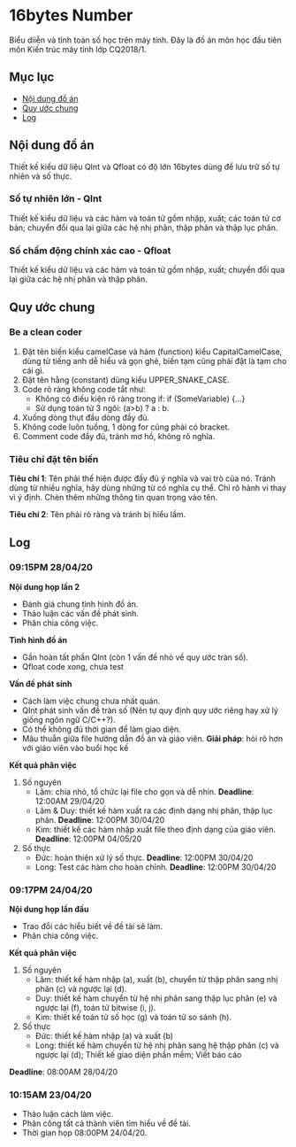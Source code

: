 # 16bytes Number
Biểu diiễn và tính toán số học trên máy tính. Đây là đồ án môn học đầu tiên môn Kiến trúc máy tính lớp CQ2018/1.

## Mục lục
- [Nội dung đồ án](#nội-dung-đồ-án)
- [Quy ước chung](#quy-ước-chung)
- [Log](#log)

## Nội dung đồ án
Thiết kế kiểu dữ liệu QInt và Qfloat có độ lớn 16bytes dùng để lưu trữ số tự nhiên và số thực.

### Số tự nhiên lớn - QInt
Thiết kế kiểu dữ liệu và các hàm và toán tử gồm nhập, xuất; các toán tử cơ bản; chuyển đổi qua lại giữa các hệ nhị phân, thập phân và thập lục phân.

### Số chấm động chính xác cao - Qfloat
Thiết kế kiểu dữ liệu và các hàm và toán tử gồm nhập, xuất; chuyển đổi qua lại giữa các hệ nhị phân và thập phân.

## Quy ước chung

### Be a clean coder 

1. Đặt tên biến kiểu camelCase và hàm (function) kiểu CapitalCamelCase, dùng từ tiếng anh dễ hiểu và gọn ghẻ, biến tạm cũng phải đặt là tạm cho cái gì.
2. Đặt tên hằng (constant) dùng kiểu UPPER_SNAKE_CASE.
3. Code rõ ràng không code tắt như:
	- Không có điều kiện rõ ràng trong if: if (SomeVariable) {...}
	- Sử dụng toán tử 3 ngôi: (a>b) ? a : b.
4. Xuống dòng thụt đầu dòng đầy đủ.
5. Không code luôn tuồng, 1 dòng for cũng phải có bracket.
6. Comment code đầy đủ, tránh mơ hồ, không rõ nghĩa.<br />

### Tiêu chí đặt tên biến
  **Tiêu chí 1**: Tên phải thể hiện được đầy đủ ý nghĩa và vai trò của nó. 
Tránh dùng từ nhiều nghĩa, hãy dùng những từ có nghĩa cụ thể. 
Chỉ rõ hành vi thay vì ý định. 
Chèn thêm những thông tin quan trọng vào tên.

  **Tiêu chí 2**: Tên phải rõ ràng và tránh bị hiểu lầm.

## Log

### 09:15PM 28/04/20

**Nội dung họp lần 2**
- Đánh giá chung tình hình đồ án.
- Thảo luận các vấn đề phát sinh.
- Phân chia công việc.

**Tình hình đồ án**
- Gần hoàn tất phần QInt (còn 1 vấn đề nhỏ về quy ước tràn số).
- Qfloat code xong, chưa test

**Vấn đề phát sinh**
- Cách làm việc chung chưa nhất quán.
- QInt phát sinh vấn đề tràn số (Nên tự quy định quy ước riêng hay xử lý giống ngôn ngữ C/C++?).
- Có thể không đủ thời gian để làm giao diện.
- Mâu thuẫn giữa file hướng dẫn đồ án và giáo viên.
  **Giải pháp**: hỏi rõ hơn với giáo viên vào buổi học kế
  
**Kết quả phân việc**
1. Số nguyên
	- Lâm: chia nhỏ, tổ chức lại file cho gọn và dễ nhìn. **Deadline**: 12:00AM 29/04/20
	- Lâm & Duy: thiết kế hàm xuất ra các định dạng nhị phân, thập lục phân. **Deadline**: 12:00PM 30/04/20
	- Kim: thiết kế các hàm nhập xuất file theo định dạng của giáo viên. **Deadline**: 12:00PM 04/05/20
2. Số thực
	- Đức: hoàn thiện xử lý số thực. **Deadline**: 12:00PM 30/04/20
	- Long: Test các hàm cho hoàn chỉnh. **Deadline**: 12:00PM 30/04/20

### 09:17PM 24/04/20

**Nội dung họp lần đầu**
- Trao đổi các hiểu biết về đề tài sẽ làm.
- Phân chia công việc.

**Kết quả phân việc**
1. Số nguyên
	- Lâm: thiết kế hàm nhập (a), xuất (b), chuyển từ thập phân sang nhị phân (c) và ngược lại (d).
	- Duy: thiết kế hàm chuyển từ hệ nhị phân sang thập lục phân (e) và ngược lại (f), toán tử bitwise (i, j).
	- Kim: thiết kế toán tử số học (g) và toán tử so sánh (h).	
2. Số thực
	- Đức: thiết kế hàm nhập (a) và xuất (b)
	- Long: thiết kế hàm chuyển từ hệ nhị phân sang hệ thập phân (c) và ngược lại (d); Thiết kế giao diện phần mềm; Viết báo cáo

  **Deadline**: 08:00AM 28/04/20

### 10:15AM 23/04/20
- Thảo luận cách làm việc.
- Phân công tất cả thành viên tìm hiểu về đề tài.
- Thời gian họp 08:00PM 24/04/20.
